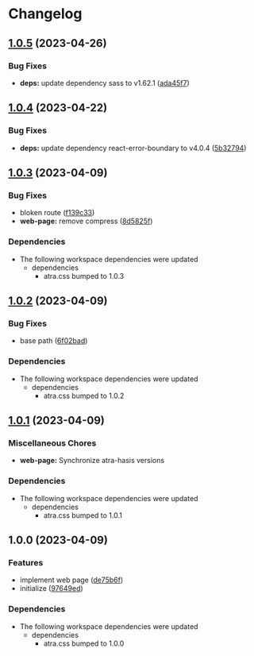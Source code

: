 # Changelog

## [1.0.5](https://github.com/re-taro/atra.css/compare/web-page-v1.0.4...web-page-v1.0.5) (2023-04-26)


### Bug Fixes

* **deps:** update dependency sass to v1.62.1 ([ada45f7](https://github.com/re-taro/atra.css/commit/ada45f708aec73395f2b6457d31c973d7ef25205))

## [1.0.4](https://github.com/re-taro/atra.css/compare/web-page-v1.0.3...web-page-v1.0.4) (2023-04-22)


### Bug Fixes

* **deps:** update dependency react-error-boundary to v4.0.4 ([5b32794](https://github.com/re-taro/atra.css/commit/5b3279400e475af4314c0946d1fde47d0f68dcf8))

## [1.0.3](https://github.com/re-taro/atra.css/compare/web-page-v1.0.2...web-page-v1.0.3) (2023-04-09)

### Bug Fixes

- bloken route ([f139c33](https://github.com/re-taro/atra.css/commit/f139c3309911ec4b8bd7cdd9a4834c50c0ba57ee))
- **web-page:** remove compress ([8d5825f](https://github.com/re-taro/atra.css/commit/8d5825fdf07f26cca884a49ad29f27ce19dbb95d))

### Dependencies

- The following workspace dependencies were updated
  - dependencies
    - atra.css bumped to 1.0.3

## [1.0.2](https://github.com/re-taro/atra.css/compare/web-page-v1.0.1...web-page-v1.0.2) (2023-04-09)

### Bug Fixes

- base path ([6f02bad](https://github.com/re-taro/atra.css/commit/6f02bad76bb9aa0b6444a28894c793bf07a63ac3))

### Dependencies

- The following workspace dependencies were updated
  - dependencies
    - atra.css bumped to 1.0.2

## [1.0.1](https://github.com/re-taro/atra.css/compare/web-page-v1.0.0...web-page-v1.0.1) (2023-04-09)

### Miscellaneous Chores

- **web-page:** Synchronize atra-hasis versions

### Dependencies

- The following workspace dependencies were updated
  - dependencies
    - atra.css bumped to 1.0.1

## 1.0.0 (2023-04-09)

### Features

- implement web page ([de75b6f](https://github.com/re-taro/atra.css/commit/de75b6ffacd5ee9af8bab8686470269b824050fe))
- initialize ([97649ed](https://github.com/re-taro/atra.css/commit/97649ed5ecd59963364f7b0d42c0ccbeb2888e5d))

### Dependencies

- The following workspace dependencies were updated
  - dependencies
    - atra.css bumped to 1.0.0

